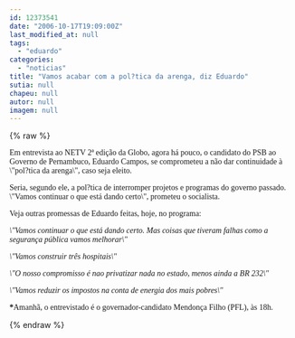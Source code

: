 ```yaml
---
id: 12373541
date: "2006-10-17T19:09:00Z"
last_modified_at: null
tags:
  - "eduardo"
categories:
  - "noticias"
title: "Vamos acabar com a pol?tica da arenga, diz Eduardo"
sutia: null
chapeu: null
autor: null
imagem: null
---
```

{% raw %}
<p><P><FONT face=Verdana>Em entrevista ao NETV 2ª edição da Globo, agora há pouco, o candidato do PSB ao Governo de Pernambuco, Eduardo Campos, se comprometeu a não dar continuidade à \"pol?tica da arenga\", caso seja eleito. </FONT></P></p>
<p><P><FONT face=Verdana>Seria, segundo ele, a pol?tica de interromper projetos e programas do governo passado. </FONT><FONT face=Verdana>\"Vamos continuar o que está dando certo\", prometeu o socialista. </FONT></P></p>
<p><P><FONT face=Verdana>Veja outras promessas de Eduardo feitas, hoje, no programa: </FONT></P><I></p>
<p><P><FONT face=Verdana>\"Vamos continuar o que está dando certo. Mas coisas que tiveram falhas como a segurança pública vamos melhorar\"</FONT></P></p>
<p><P><FONT face=Verdana>\"Vamos construir três hospitais\"</FONT></P></p>
<p><P><FONT face=Verdana>\"O nosso compromisso é nao privatizar nada no estado, menos ainda a BR 232\"</FONT></P></p>
<p><P><FONT face=Verdana>\"Vamos reduzir os impostos na conta de energia dos mais pobres\"</FONT></P></I></p>
<p><P><FONT face=Verdana><STRONG>*</STRONG>Amanhã, o entrevistado é o governador-candidato Mendonça Filho (PFL), às 18h.</FONT></P> </p>
{% endraw %}
